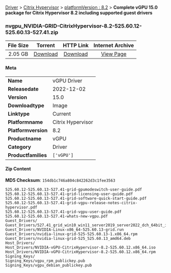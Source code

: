 
[Driver](/README.md)  >  [Citrix Hypervisor](/index/Driver/Citrix_Hypervisor.md)  >  [platformVersion : 8.2](/index/Driver/Citrix_Hypervisor/8.2.md)  >  **Complete vGPU 15.0 package for Citrix Hypervisor 8.2 including supported guest drivers**


### nvgpu_NVIDIA-GRID-CitrixHypervisor-8.2-525.60.12-525.60.13-527.41.zip

| **File Size** | **Torrent**  | **HTTP Link** | **Internet Archive** |
|:-------------:|:------------:|:-------------:|:--------------------:|
| 2.05 GB |  [Download](https://archive.org/download/nvgpu_NVIDIA-GRID-CitrixHypervisor-8.2-525.60.12-525.60.13-527.41.zip/nvgpu_NVIDIA-GRID-CitrixHypervisor-8.2-525.60.12-525.60.13-527.41.zip_archive.torrent)       | [Download](https://archive.org/compress/nvgpu_NVIDIA-GRID-CitrixHypervisor-8.2-525.60.12-525.60.13-527.41.zip) | [View Page](https://archive.org/details/nvgpu_NVIDIA-GRID-CitrixHypervisor-8.2-525.60.12-525.60.13-527.41.zip)       |

#### Meta

<table>
<tr><td><strong>Name</strong></td><td>vGPU Driver</td></tr>
<tr><td><strong>Releasedate</strong></td><td>2022-12-02</td></tr>
<tr><td><strong>Version</strong></td><td>15.0</td></tr>
<tr><td><strong>Downloadtype</strong></td><td>Image</td></tr>
<tr><td><strong>Linktype</strong></td><td>Current</td></tr>
<tr><td><strong>Platformname</strong></td><td>Citrix Hypervisor</td></tr>
<tr><td><strong>Platformversion</strong></td><td>8.2</td></tr>
<tr><td><strong>Productname</strong></td><td>vGPU</td></tr>
<tr><td><strong>Category</strong></td><td>Driver</td></tr>
<tr><td><strong>Productfamilies</strong></td><td><code>['vGPU']</code></td></tr>
</table>

#### Zip Content

**MD5 Checksum**: `154db1c746a804c842262d3c1fee3563`

```text
525.60.12-525.60.13-527.41-grid-gpumodeswitch-user-guide.pdf
525.60.12-525.60.13-527.41-grid-licensing-user-guide.pdf
525.60.12-525.60.13-527.41-grid-software-quick-start-guide.pdf
525.60.12-525.60.13-527.41-grid-vgpu-release-notes-citrix-hypervisor.pdf
525.60.12-525.60.13-527.41-grid-vgpu-user-guide.pdf
525.60.12-525.60.13-527.41-whats-new-vgpu.pdf
Guest_Drivers/
Guest_Drivers/527.41_grid_win10_win11_server2019_server2022_dch_64bit_international.exe
Guest_Drivers/NVIDIA-Linux-x86_64-525.60.13-grid.run
Guest_Drivers/nvidia-linux-grid-525-525.60.13-1.x86_64.rpm
Guest_Drivers/nvidia-linux-grid-525_525.60.13_amd64.deb
Host_Drivers/
Host_Drivers/NVIDIA-vGPU-CitrixHypervisor-8.2-525.60.12.x86_64.iso
Host_Drivers/NVIDIA-vGPU-CitrixHypervisor-8.2-525.60.12.x86_64.rpm
Signing_Keys/
Signing_Keys/vgpu_rpm_publickey.pub
Signing_Keys/vgpu_debian_publickey.pub
```
